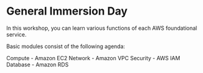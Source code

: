 # General Immersion Day

In this workshop, you can learn various functions of each AWS foundational service.

Basic modules consist of the following agenda:

Compute - Amazon EC2
Network - Amazon VPC
Security - AWS IAM
Database - Amazon RDS
